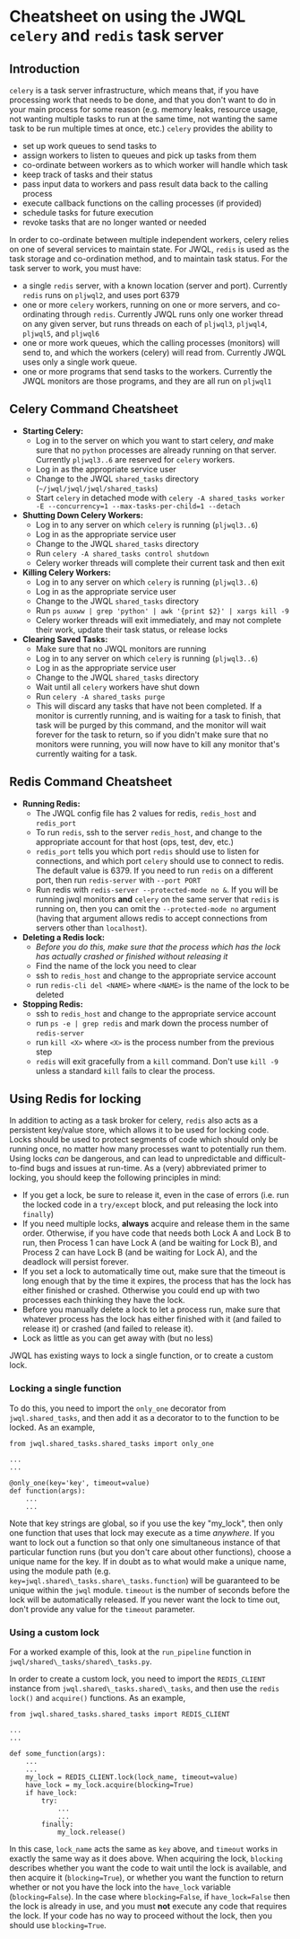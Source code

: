 # Cheatsheet on using the JWQL `celery` and `redis` task server

## Introduction

`celery` is a task server infrastructure, which means that, if you have processing work 
that needs to be done, and that you don't want to do in your main process for some reason
(e.g. memory leaks, resource usage, not wanting multiple tasks to run at the same time,
not wanting the same task to be run multiple times at once, etc.) `celery` provides the
ability to

- set up work queues to send tasks to
- assign workers to listen to queues and pick up tasks from them
- co-ordinate between workers as to which worker will handle which task
- keep track of tasks and their status
- pass input data to workers and pass result data back to the calling process
- execute callback functions on the calling processes (if provided)
- schedule tasks for future execution
- revoke tasks that are no longer wanted or needed

In order to co-ordinate between multiple independent workers, celery relies on one of
several services to maintain state. For JWQL, `redis` is used as the task storage and
co-ordination method, and to maintain task status. For the task server to work, you must 
have:

- a single `redis` server, with a known location (server and port). Currently `redis` runs
  on `pljwql2`, and uses port 6379
- one or more `celery` workers, running on one or more servers, and co-ordinating through
  `redis`. Currently JWQL runs only one worker thread on any given server, but runs threads
  on each of `pljwql3`, `pljwql4`, `pljwql5`, and `pljwql6`
- one or more work queues, which the calling processes (monitors) will send to, and which
  the workers (celery) will read from. Currently JWQL uses only a single work queue.
- one or more programs that send tasks to the workers. Currently the JWQL monitors are
  those programs, and they are all run on `pljwql1`

## Celery Command Cheatsheet

- **Starting Celery:**
  - Log in to the server on which you want to start celery, *and* make sure that no `python`
    processes are already running on that server. Currently `pljwql3..6` are reserved for
    `celery` workers.
  - Log in as the appropriate service user
  - Change to the JWQL `shared_tasks` directory (`~/jwql/jwql/jwql/shared_tasks`)
  - Start `celery` in detached mode with `celery -A shared_tasks worker -E --concurrency=1 --max-tasks-per-child=1 --detach`
- **Shutting Down Celery Workers:**
  - Log in to any server on which `celery` is running (`pljwql3..6`)
  - Log in as the appropriate service user
  - Change to the JWQL `shared_tasks` directory
  - Run `celery -A shared_tasks control shutdown`
  - Celery worker threads will complete their current task and then exit
- **Killing Celery Workers:**
  - Log in to any server on which `celery` is running (`pljwql3..6`)
  - Log in as the appropriate service user
  - Change to the JWQL `shared_tasks` directory
  - Run `ps auxww | grep 'python' | awk '{print $2}' | xargs kill -9`
  - Celery worker threads will exit immediately, and may not complete their work, update 
    their task status, or release locks
- **Clearing Saved Tasks:**
  - Make sure that no JWQL monitors are running
  - Log in to any server on which `celery` is running (`pljwql3..6`)
  - Log in as the appropriate service user
  - Change to the JWQL `shared_tasks` directory
  - Wait until all `celery` workers have shut down
  - Run `celery -A shared_tasks purge`
  - This will discard any tasks that have not been completed. If a monitor is currently
    running, and is waiting for a task to finish, that task will be purged by this command,
    and the monitor will wait forever for the task to return, so if you didn't make sure 
    that no monitors were running, you will now have to kill any monitor that's currently
    waiting for a task.

## Redis Command Cheatsheet

- **Running Redis:**
  - The JWQL config file has 2 values for redis, `redis_host` and `redis_port`
  - To run `redis`, ssh to the server `redis_host`, and change to the appropriate account
    for that host (ops, test, dev, etc.)
  - `redis_port` tells you which port `redis` should use to listen for connections, and 
    which port `celery` should use to connect to redis. The default value is 6379. If you
    need to run `redis` on a different port, then run `redis-server` with `--port PORT`
  - Run redis with `redis-server --protected-mode no &`. If you will be running jwql
    monitors **and** `celery` on the same server that `redis` is running on, then you can
    omit the `--protected-mode no` argument (having that argument allows redis to accept 
    connections from servers other than `localhost`).
- **Deleting a Redis lock:**
  - *Before you do this, make sure that the process which has the lock has actually crashed or finished without releasing it*
  - Find the name of the lock you need to clear
  - ssh to `redis_host` and change to the appropriate service account
  - run `redis-cli del <NAME>` where `<NAME>` is the name of the lock to be deleted
- **Stopping Redis:**
  - ssh to `redis_host` and change to the appropriate service account
  - run `ps -e | grep redis` and mark down the process number of `redis-server`
  - run `kill <X>` where `<X>` is the process number from the previous step
  - `redis` will exit gracefully from a `kill` command. Don't use `kill -9` unless a 
    standard `kill` fails to clear the process.

## Using Redis for locking

In addition to acting as a task broker for celery, `redis` also acts as a persistent 
key/value store, which allows it to be used for locking code. Locks should be used to 
protect segments of code which should only be running once, no matter how many processes
want to potentially run them. Using locks *can* be dangerous, and can lead to unpredictable
and difficult-to-find bugs and issues at run-time. As a (very) abbreviated primer to 
locking, you should keep the following principles in mind:

- If you get a lock, be sure to release it, even in the case of errors (i.e. run the locked
  code in a `try/except` block, and put releasing the lock into `finally`)
- If you need multiple locks, **always** acquire and release them in the same order. 
  Otherwise, if you have code that needs both Lock A and Lock B to run, then Process 1 can
  have Lock A (and be waiting for Lock B), and Process 2 can have Lock B (and be waiting 
  for Lock A), and the deadlock will persist forever.
- If you set a lock to automatically time out, make sure that the timeout is long enough
  that by the time it expires, the process that has the lock has either finished or crashed.
  Otherwise you could end up with two processes each thinking they have the lock.
- Before you manually delete a lock to let a process run, make sure that whatever process
  has the lock has either finished with it (and failed to release it) or crashed (and 
  failed to release it).
- Lock as little as you can get away with (but no less)

JWQL has existing ways to lock a single function, or to create a custom lock.

### Locking a single function

To do this, you need to import the `only_one` decorator from `jwql.shared_tasks`, and then
add it as a decorator to to the function to be locked. As an example,

```
from jwql.shared_tasks.shared_tasks import only_one

...
...

@only_one(key='key', timeout=value)
def function(args):
    ...
    ...
```

Note that key strings are global, so if you use the key "my_lock", then only one function
that uses that lock may execute as a time *anywhere*. If you want to lock out a function 
so that only one simultaneous instance of that particular function runs (but you don't 
care about other functions), choose a unique name for the key. If in doubt as to what would
make a unique name, using the module path (e.g. `key=jwql.shared\_tasks.share\_tasks.function`)
will be guaranteed to be unique within the `jwql` module. `timeout` is the number of 
seconds before the lock will be automatically released. If you never want the lock to 
time out, don't provide any value for the `timeout` parameter.

### Using a custom lock

For a worked example of this, look at the `run_pipeline` function in `jwql/shared\_tasks/shared\_tasks.py`.

In order to create a custom lock, you need to import the `REDIS_CLIENT` instance from 
`jwql.shared\_tasks.shared\_tasks`, and then use the `redis` `lock()` and `acquire()` 
functions. As an example,

```
from jwql.shared_tasks.shared_tasks import REDIS_CLIENT

...
...

def some_function(args):
    ...
    ...
    my_lock = REDIS_CLIENT.lock(lock_name, timeout=value)
    have_lock = my_lock.acquire(blocking=True)
    if have_lock:
        try:
            ...
            ...
        finally:
            my_lock.release()
```

In this case, `lock_name` acts the same as `key` above, and `timeout` works in exactly the
same way as it does above. When acquiring the lock, `blocking` describes whether you want 
the code to wait until the lock is available, and then acquire it (`blocking=True`), or 
whether you want the function to return whether or not you have the lock into the `have_lock`
variable (`blocking=False`). In the case where `blocking=False`, if `have_lock=False` then
the lock is already in use, and you must **not** execute any code that requires the lock.
If your code has no way to proceed without the lock, then you should use `blocking=True`.
